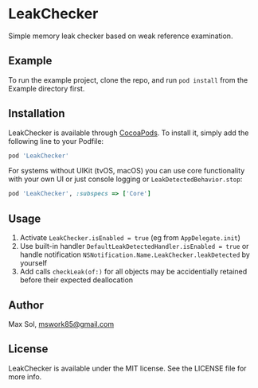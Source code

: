 # LeakChecker

Simple memory leak checker based on weak reference examination.

## Example

To run the example project, clone the repo, and run `pod install` from the Example directory first.

## Installation

LeakChecker is available through [CocoaPods](https://cocoapods.org). To install
it, simply add the following line to your Podfile:

```ruby
pod 'LeakChecker'
```

For systems without UIKit (tvOS, macOS) you can use core functionality with your own UI or just console logging or `LeakDetectedBehavior.stop`:
 
```ruby
pod 'LeakChecker', :subspecs => ['Core']
``` 

## Usage

1. Activate `LeakChecker.isEnabled = true` (eg from `AppDelegate.init`)
2. Use built-in handler `DefaultLeakDetectedHandler.isEnabled = true` or handle notification `NSNotification.Name.LeakChecker.leakDetected` by yourself
3. Add calls `checkLeak(of:)` for all objects may be accidentially retained before their expected deallocation

## Author

Max Sol, mswork85@gmail.com

## License

LeakChecker is available under the MIT license. See the LICENSE file for more info.
